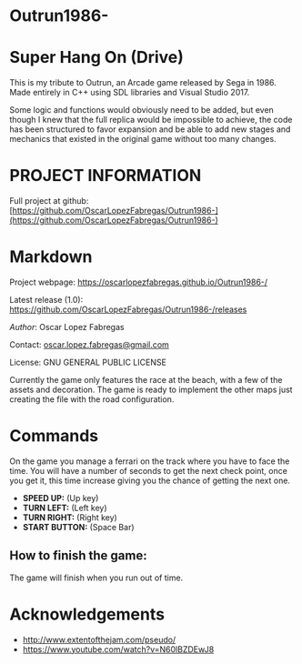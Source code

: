 # Outrun1986-
# Super Hang On (Drive)
 This is my tribute to Outrun, an Arcade game released by Sega in 1986. Made entirely in C++ using SDL libraries and Visual Studio 2017.
  
Some logic and functions would obviously need to be added, but even though I knew that the full replica would be impossible to achieve, the code has been structured to favor expansion and be able to add new stages and mechanics that existed in the original game without too many changes. 

# PROJECT INFORMATION
  
 Full project at github: [https://github.com/OscarLopezFabregas/Outrun1986-](https://github.com/OscarLopezFabregas/Outrun1986-) 
  
# Markdown
 Project webpage: https://oscarlopezfabregas.github.io/Outrun1986-/ 
  
  Latest release (1.0): https://github.com/OscarLopezFabregas/Outrun1986-/releases 
  
 *Author*: Oscar Lopez Fabregas
 
 Contact: oscar.lopez.fabregas@gmail.com
  
 License: GNU GENERAL PUBLIC LICENSE
  
 Currently the game only features the race at the beach, with a few of the assets and decoration. The game
 is ready to implement the other maps just creating the file with the road configuration.
  
# Commands
 On the game you manage a ferrari on the track where you have to face the time. You will have a number of seconds to get the next check point, once you get it, this time increase giving you the chance of getting the next one.
  
 * **SPEED UP:** (Up key)
 * **TURN LEFT:** (Left key)
 * **TURN RIGHT:** (Right key)
 * **START BUTTON:** (Space Bar)
 ## How to finish the game:
 
 The game will finish when you run out of time.

# Acknowledgements
 * http://www.extentofthejam.com/pseudo/
 * https://www.youtube.com/watch?v=N60lBZDEwJ8
